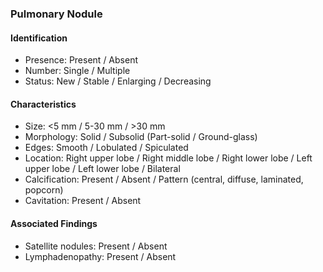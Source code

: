 ### Pulmonary Nodule

#### Identification

- Presence: Present / Absent
- Number: Single / Multiple
- Status: New / Stable / Enlarging / Decreasing

#### Characteristics

- Size: <5 mm / 5-30 mm / >30 mm
- Morphology: Solid / Subsolid (Part-solid / Ground-glass)
- Edges: Smooth / Lobulated / Spiculated
- Location: Right upper lobe / Right middle lobe / Right lower lobe / Left upper lobe / Left lower lobe / Bilateral
- Calcification: Present / Absent / Pattern (central, diffuse, laminated, popcorn)
- Cavitation: Present / Absent

#### Associated Findings

- Satellite nodules: Present / Absent
- Lymphadenopathy: Present / Absent
